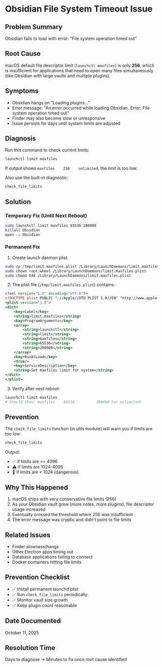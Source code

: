 # Obsidian File System Timeout Issue

## Problem Summary
Obsidian fails to load with error: "File system operation timed out"

## Root Cause
macOS default file descriptor limit (`launchctl maxfiles`) is only **256**, which is insufficient for applications that need to open many files simultaneously (like Obsidian with large vaults and multiple plugins).

## Symptoms
- Obsidian hangs on "Loading plugins..."
- Error message: "An error occurred while loading Obsidian. Error: File system operation timed out"
- Finder may also become slow or unresponsive
- Issue persists for days until system limits are adjusted

## Diagnosis
Run this command to check current limits:
```bash
launchctl limit maxfiles
```

If output shows `maxfiles    256    unlimited`, the limit is too low.

Also use the built-in diagnostic:
```bash
check_file_limits
```

## Solution

### Temporary Fix (Until Next Reboot)
```bash
sudo launchctl limit maxfiles 65536 200000
killall Obsidian
open -a Obsidian
```

### Permanent Fix
1. Create launch daemon plist:
```bash
sudo cp /tmp/limit.maxfiles.plist /Library/LaunchDaemons/limit.maxfiles.plist
sudo chown root:wheel /Library/LaunchDaemons/limit.maxfiles.plist
sudo chmod 644 /Library/LaunchDaemons/limit.maxfiles.plist
```

2. The plist file (`/tmp/limit.maxfiles.plist`) contains:
```xml
<?xml version="1.0" encoding="UTF-8"?>
<!DOCTYPE plist PUBLIC "-//Apple//DTD PLIST 1.0//EN" "http://www.apple.com/DTDs/PropertyList-1.0.dtd">
<plist version="1.0">
<dict>
    <key>Label</key>
    <string>limit.maxfiles</string>
    <key>ProgramArguments</key>
    <array>
        <string>launchctl</string>
        <string>limit</string>
        <string>maxfiles</string>
        <string>65536</string>
        <string>200000</string>
    </array>
    <key>RunAtLoad</key>
    <true/>
    <key>ServiceDescription</key>
    <string>Set maxfiles limit for system</string>
</dict>
</plist>
```

3. Verify after next reboot:
```bash
launchctl limit maxfiles
# Should show: maxfiles    65536          200000 (or unlimited)
```

## Prevention
The `check_file_limits` function (in utils module) will warn you if limits are too low:

```bash
check_file_limits
```

Output:
- ✅ if limits are >= 4096
- ⚠️ if limits are 1024-4095
- 🚨 if limits are < 1024 (dangerous)

## Why This Happened
1. macOS ships with very conservative file limits (256)
2. As your Obsidian vault grew (more notes, more plugins), file descriptor usage increased
3. Eventually crossed the threshold where 256 was insufficient
4. The error message was cryptic and didn't point to file limits

## Related Issues
- Finder slowness/hangs
- Other Electron apps timing out
- Database applications failing to connect
- Docker containers hitting file limits

## Prevention Checklist
- ✅ Install permanent launchd plist
- ✅ Run `check_file_limits` periodically
- ✅ Monitor vault size growth
- ✅ Keep plugin count reasonable

## Date Documented
October 11, 2025

## Resolution Time
Days to diagnose → Minutes to fix once root cause identified
